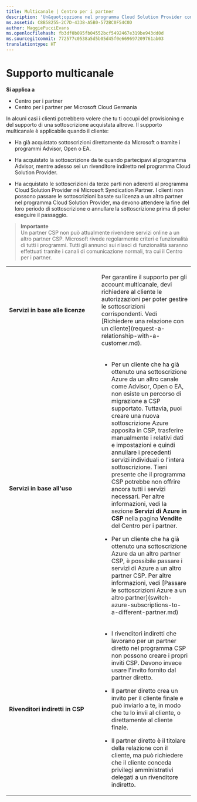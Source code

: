 ```yaml
---
title: Multicanale | Centro per i partner
description: 'Un&quot;opzione nel programma Cloud Solution Provider consente di gestire l&quot;intero ciclo di vita della sottoscrizione: vendite, provisioning, supporto e rinnovo.'
ms.assetid: C8B58255-2C7D-4338-A5B0-572BC0F54C0D
author: MaggiePucciEvans
ms.openlocfilehash: fb3df0b095fb04552bcf5492467e319be943dd0d
ms.sourcegitcommit: 772577c0538a5d5b05d45f0e669697209761ab03
translationtype: HT
---
```

# <a name="multichannel-support"></a>Supporto multicanale

**Si applica a**

-  Centro per i partner
-  Centro per i partner per Microsoft Cloud Germania

In alcuni casi i clienti potrebbero volere che tu ti occupi del provisioning e del supporto di una sottoscrizione acquistata altrove. Il supporto multicanale è applicabile quando il cliente:

-   Ha già acquistato sottoscrizioni direttamente da Microsoft o tramite i programmi Advisor, Open o EA.

-   Ha acquistato la sottoscrizione da te quando partecipavi al programma Advisor, mentre adesso sei un rivenditore indiretto nel programma Cloud Solution Provider.

-   Ha acquistato le sottoscrizioni da terze parti non aderenti al programma Cloud Solution Provider né Microsoft Syndication Partner. I clienti non possono passare le sottoscrizioni basate su licenza a un altro partner nel programma Cloud Solution Provider, ma devono attendere la fine del loro periodo di sottoscrizione o annullare la sottoscrizione prima di poter eseguire il passaggio.

>**Importante**<br>
Un partner CSP non può attualmente rivendere servizi online a un altro partner CSP. Microsoft rivede regolarmente criteri e funzionalità di tutti i programmi. Tutti gli annunci sui rilasci di funzionalità saranno effettuati tramite i canali di comunicazione normali, tra cui il Centro per i partner. 

<table>
<colgroup>
<col width="50%" />
<col width="50%" />
</colgroup>
<tbody>
<tr class="odd">
<td><p><strong>Servizi in base alle licenze</strong></p></td>
<td><p>Per garantire il supporto per gli account multicanale, devi richiedere al cliente le autorizzazioni per poter gestire le sottoscrizioni corrispondenti. Vedi [Richiedere una relazione con un cliente](request-a-relationship-with-a-customer.md).</p></td>
</tr>
<tr class="even">
<td><p><strong>Servizi in base all'uso</strong></p></td>
<td><ul>
<li><p>Per un cliente che ha già ottenuto una sottoscrizione Azure da un altro canale come Advisor, Open o EA, non esiste un percorso di migrazione a CSP supportato. Tuttavia, puoi creare una nuova sottoscrizione Azure apposita in CSP, trasferire manualmente i relativi dati e impostazioni e quindi annullare i precedenti servizi individuali o l'intera sottoscrizione. Tieni presente che il programma CSP potrebbe non offrire ancora tutti i servizi necessari. Per altre informazioni, vedi la sezione <strong>Servizi di Azure in CSP</strong> nella pagina <strong>Vendite</strong> del Centro per i partner.</p></li>
<li><p>Per un cliente che ha già ottenuto una sottoscrizione Azure da un altro partner CSP, è possibile passare i servizi di Azure a un altro partner CSP. Per altre informazioni, vedi [Passare le sottoscrizioni Azure a un altro partner](switch-azure-subscriptions-to-a-different-partner.md)</p></li>
</ul></td>
</tr>
<tr class="odd">
<td><p><strong>Rivenditori indiretti in CSP</strong></p></td>
<td><ul>
<li><p>I rivenditori indiretti che lavorano per un partner diretto nel programma CSP non possono creare i propri inviti CSP. Devono invece usare l'invito fornito dal partner diretto.</p></li>

<li><p>Il partner diretto crea un invito per il cliente finale e può inviarlo a te, in modo che tu lo invii al cliente, o direttamente al cliente finale.</p></li>

<li><p>Il partner diretto è il titolare della relazione con il cliente, ma può richiedere che il cliente conceda privilegi amministrativi delegati a un rivenditore indiretto.</p></li>
</ul></td>
</tr>
</tbody>
</table>

 

 

 



